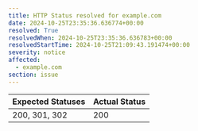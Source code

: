 ```yaml
---
title: HTTP Status resolved for example.com
date: 2024-10-25T23:35:36.636774+00:00
resolved: True
resolvedWhen: 2024-10-25T23:35:36.636783+00:00
resolvedStartTime: 2024-10-25T21:09:43.191474+00:00
severity: notice
affected:
  - example.com
section: issue
---
```


| Expected Statuses | Actual Status  |
|-------------------|----------------|
| 200, 301, 302 | 200 |
